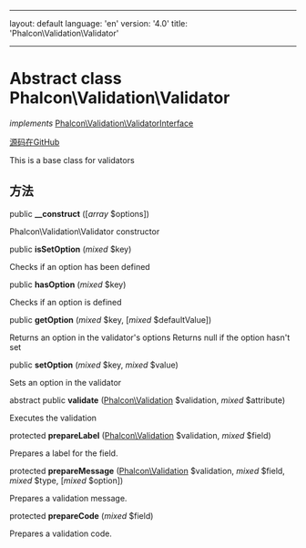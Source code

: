 * * *

layout: default language: 'en' version: '4.0' title: 'Phalcon\Validation\Validator'

* * *

# Abstract class **Phalcon\Validation\Validator**

*implements* [Phalcon\Validation\ValidatorInterface](/3.4/en/api/Phalcon_Validation_ValidatorInterface)

<a href="https://github.com/phalcon/cphalcon/tree/v3.4.0/phalcon/validation/validator.zep" class="btn btn-default btn-sm">源码在GitHub</a>

This is a base class for validators

## 方法

public **__construct** ([*array* $options])

Phalcon\Validation\Validator constructor

public **isSetOption** (*mixed* $key)

Checks if an option has been defined

public **hasOption** (*mixed* $key)

Checks if an option is defined

public **getOption** (*mixed* $key, [*mixed* $defaultValue])

Returns an option in the validator's options Returns null if the option hasn't set

public **setOption** (*mixed* $key, *mixed* $value)

Sets an option in the validator

abstract public **validate** ([Phalcon\Validation](/3.4/en/api/Phalcon_Validation) $validation, *mixed* $attribute)

Executes the validation

protected **prepareLabel** ([Phalcon\Validation](/3.4/en/api/Phalcon_Validation) $validation, *mixed* $field)

Prepares a label for the field.

protected **prepareMessage** ([Phalcon\Validation](/3.4/en/api/Phalcon_Validation) $validation, *mixed* $field, *mixed* $type, [*mixed* $option])

Prepares a validation message.

protected **prepareCode** (*mixed* $field)

Prepares a validation code.
